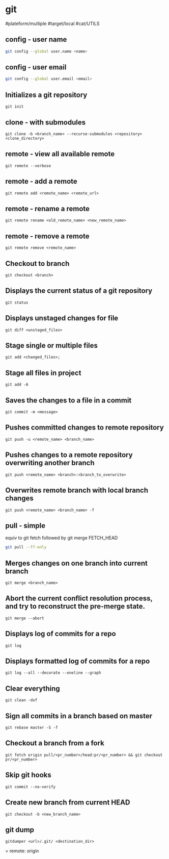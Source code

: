 # git

#plateform/multiple #target/local #cat/UTILS 

## config - user name
```bash
git config --global user.name <name>
```

## config - user email
```bash
git config --global user.email <email>
```


## Initializes a git repository
```
git init
```

## clone -  with submodules 
```
git clone -b <branch_name> --recurse-submodules <repository> <clone_directory>
```

## remote - view all available remote
```
git remote --verbose
```

## remote - add a remote
```
git remote add <remote_name> <remote_url>
```

## remote - rename a remote
```
git remote rename <old_remote_name> <new_remote_name>
```

## remote - remove a remote
```
git remote remove <remote_name>
```

## Checkout to branch
```
git checkout <branch>
```

## Displays the current status of a git repository
```
git status
```

## Displays unstaged changes for file
```
git diff <unstaged_files>
```

## Stage single or multiple files
```
git add <changed_files>;
```

## Stage all files in project
```
git add -A
```

## Saves the changes to a file in a commit
```
git commit -m <message>
```

## Pushes committed changes to remote repository
```
git push -u <remote_name> <branch_name>
```

## Pushes changes to a remote repository overwriting another branch
```
git push <remote_name> <branch>:<branch_to_overwrite>
```

## Overwrites remote branch with local branch changes
```
git push <remote_name> <branch_name> -f
```

## pull - simple
equiv to git fetch followed by git merge FETCH_HEAD 
```bash
git pull --ff-only
```

## Merges changes on one branch into current branch
```
git merge <branch_name>
```

## Abort the current conflict resolution process, and try to reconstruct the pre-merge state.
```
git merge --abort
```

## Displays log of commits for a repo
```
git log
```

## Displays formatted log of commits for a repo
```
git log --all --decorate --oneline --graph
```

## Clear everything
```
git clean -dxf
```

## Sign all commits in a branch based on master
```
git rebase master -S -f
```

## Checkout a branch from a fork
```
git fetch origin pull/<pr_number>/head:pr/<pr_number> && git checkout pr/<pr_number>
```


## Skip git hooks
```
git commit --no-verify
```

## Create new branch from current HEAD
```
git checkout -b <new_branch_name>
```

## git dump
```
gitdumper <url>/.git/ <destination_dir>
```

= remote: origin
